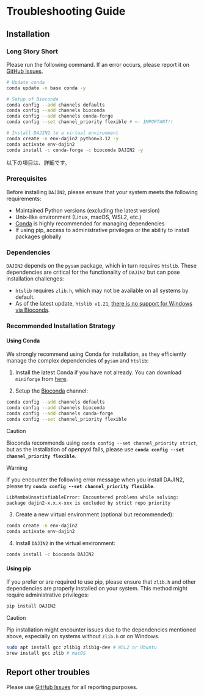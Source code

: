 # Troubleshooting Guide

## Installation

### Long Story Short

Please run the following command. If an error occurs, please report it on [GitHub Issues](https://github.com/akikuno/DAJIN2/issues/new?template=bug_report.yml).

```bash
# Update conda
conda update -n base conda -y

# Setup of Bioconda
conda config --add channels defaults
conda config --add channels bioconda
conda config --add channels conda-forge
conda config --set channel_priority flexible # <- IMPORTANT!!

# Install DAJIN2 to a virtual environment
conda create -n env-dajin2 python=3.12 -y
conda activate env-dajin2
conda install -c conda-forge -c bioconda DAJIN2 -y
```

以下の項目は、詳細です。

### Prerequisites

Before installing `DAJIN2`, please ensure that your system meets the following requirements:

- Maintained Python versions (excluding the latest version)
- Unix-like environment (Linux, macOS, WSL2, etc.)
- [Conda](https://docs.conda.io/en/latest/) is highly recommended for managing dependencies
- If using pip, access to administrative privileges or the ability to install packages globally

### Dependencies

`DAJIN2` depends on the `pysam` package, which in turn requires `htslib`. These dependencies are critical for the functionality of `DAJIN2` but can pose installation challenges:

- `htslib` requires `zlib.h`, which may not be available on all systems by default.
- As of the latest update, `htslib v1.21`, [there is no support for Windows via Bioconda](https://anaconda.org/bioconda/htslib).

### Recommended Installation Strategy

#### Using Conda

We strongly recommend using Conda for installation, as they efficiently manage the complex dependencies of `pysam` and `htslib`:

1. Install the latest Conda if you have not already. You can download `miniforge` from [here](https://github.com/conda-forge/miniforge?tab=readme-ov-file#miniforge3).

2. Setup the [Bioconda](https://bioconda.github.io/) channel:

```bash
conda config --add channels defaults
conda config --add channels bioconda
conda config --add channels conda-forge
conda config --set channel_priority flexible
```

> [!CAUTION]
> Bioconda recommends using `conda config --set channel_priority strict`, but as the installation of openpyxl fails, please use **`conda config --set channel_priority flexible`**.

> [!WARNING]
> If you encounter the following error message when you install DAJIN2, please try **`conda config --set channel_priority flexible`**.
> ```bash
> LibMambaUnsatisfiableError: Encountered problems while solving:
> package dajin2-x.x.x-xxx is excluded by strict repo priority
> ```

3. Create a new virtual environment (optional but recommended):

```bash
conda create -n env-dajin2
conda activate env-dajin2
```

4. Install `DAJIN2` in the virtual environment:
```bash
conda install -c bioconda DAJIN2
```

#### Using pip

If you prefer or are required to use pip, please ensure that `zlib.h` and other dependencies are properly installed on your system. This method might require administrative privileges:

```bash
pip install DAJIN2
```

> [!CAUTION]
> Pip installation might encounter issues due to the dependencies mentioned above, especially on systems without `zlib.h` or on Windows.
> ```bash
> sudo apt install gcc zlib1g zlib1g-dev # WSL2 or Ubuntu  
> brew install gcc zlib # macOS
> ```


## Report other troubles

Please use [GitHub Issues](https://github.com/akikuno/DAJIN2/issues) for all reporting purposes.  
